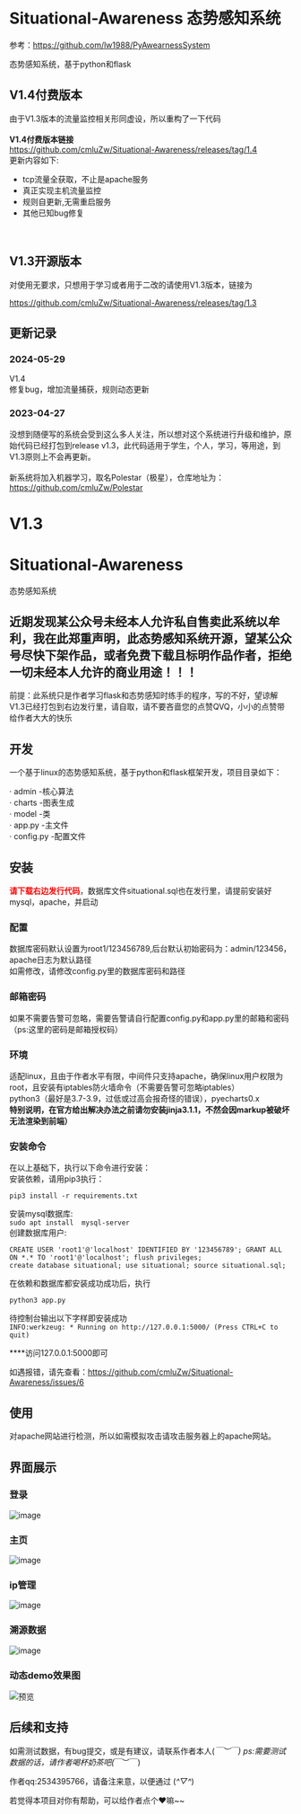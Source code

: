 # Situational-Awareness 态势感知系统

参考：https://github.com/lw1988/PyAwearnessSystem

态势感知系统，基于python和flask


## V1.4付费版本
由于V1.3版本的流量监控相关形同虚设，所以重构了一下代码<br>
<br>
<b>V1.4付费版本链接</b>
<br>
https://github.com/cmluZw/Situational-Awareness/releases/tag/1.4
<br>
更新内容如下:
- tcp流量全获取，不止是apache服务
- 真正实现主机流量监控
- 规则自更新,无需重启服务
- 其他已知bug修复
<br>

## V1.3开源版本
对使用无要求，只想用于学习或者用于二改的请使用V1.3版本，链接为<br>

https://github.com/cmluZw/Situational-Awareness/releases/tag/1.3
<br>

## 更新记录
### 2024-05-29
V1.4 
<br>
修复bug，增加流量捕获，规则动态更新
<br>
### 2023-04-27
没想到随便写的系统会受到这么多人关注，所以想对这个系统进行升级和维护，原始代码已经打包到release v1.3，此代码适用于学生，个人，学习，等用途，到V1.3原则上不会再更新。<br>
<br>
新系统将加入机器学习，取名Polestar（极星），仓库地址为：https://github.com/cmluZw/Polestar
<br>


# V1.3
# Situational-Awareness
态势感知系统

## 近期发现某公众号未经本人允许私自售卖此系统以牟利，我在此郑重声明，此态势感知系统开源，望某公众号尽快下架作品，或者免费下载且标明作品作者，拒绝一切未经本人允许的商业用途！！！


前提：此系统只是作者学习flask和态势感知时练手的程序，写的不好，望谅解<br>
V1.3已经打包到右边发行里，请自取，请不要吝啬您的点赞QVQ，小小的点赞带给作者大大的快乐

## 开发
一个基于linux的态势感知系统，基于python和flask框架开发，项目目录如下：

· admin -核心算法<br>
· charts -图表生成<br>
· model -类<br>
· app.py -主文件<br>
· config.py -配置文件<br>

## 安装
<b style="color:#F00">请下载右边发行代码</b>，数据库文件situational.sql也在发行里，请提前安装好mysql，apache，并启动<br>

### 配置
数据库密码默认设置为root1/123456789,后台默认初始密码为：admin/123456，apache日志为默认路径<br>
如需修改，请修改config.py里的数据库密码和路径

### 邮箱密码
如果不需要告警可忽略，需要告警请自行配置config.py和app.py里的邮箱和密码（ps:这里的密码是邮箱授权码）

### 环境
适配linux，且由于作者水平有限，中间件只支持apache，确保linux用户权限为root，且安装有iptables防火墙命令（不需要告警可忽略iptables）<br>
python3（最好是3.7-3.9，过低或过高会报奇怪的错误），pyecharts0.x <br>
**特别说明，在官方给出解决办法之前请勿安装jinja3.1.1，不然会因markup被破坏无法渲染到前端）**

### 安装命令
在以上基础下，执行以下命令进行安装：<br>
安装依赖，请用pip3执行：<br>

`pip3 install -r requirements.txt`

安装mysql数据库:<br>
`
sudo apt install  mysql-server
`
<br>创建数据库用户:<br>

`
CREATE USER 'root1'@'localhost' IDENTIFIED BY '123456789';
GRANT ALL ON *.* TO 'root1'@'localhost';
flush privileges;
`
<br>
`
create database situational;
use situational;
source situational.sql;
`

在依赖和数据库都安装成功成功后，执行<br>

`python3 app.py`

待控制台输出以下字样即安装成功<br>
`INFO:werkzeug: * Running on http://127.0.0.1:5000/ (Press CTRL+C to quit)`

****访问127.0.0.1:5000即可

如遇报错，请先查看：https://github.com/cmluZw/Situational-Awareness/issues/6

## 使用

对apache网站进行检测，所以如需模拟攻击请攻击服务器上的apache网站。<br>

## 界面展示

### 登录
![image](https://user-images.githubusercontent.com/78641812/163193263-a5f48a04-b4b0-479f-a484-1ba172139e83.png)

### 主页
![image](https://user-images.githubusercontent.com/78641812/163193478-f33ccc19-b8be-4ea4-a71a-77549f3213f3.png)

### ip管理

![image](https://user-images.githubusercontent.com/78641812/163193685-141841e4-8c3f-4dbe-8c4a-81a18f79b243.png)

### 溯源数据

![image](https://user-images.githubusercontent.com/78641812/163193967-2c4ade2b-12d3-4cc2-9139-581677ddc966.png)

### 动态demo效果图

![预览](https://user-images.githubusercontent.com/78641812/163195281-04f3d30f-4b1f-40f0-97c8-e753456f4326.gif)

## 后续和支持

如需测试数据，有bug提交，或是有建议，请联系作者本人(*￣︶￣)
ps:需要测试数据的话，请作者喝杯奶茶吧(*￣︶￣)

作者qq:2534395766，请备注来意，以便通过 (*^▽^*)

若觉得本项目对你有帮助，可以给作者点个❤嘛~~
